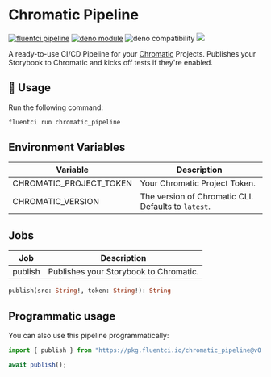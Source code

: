 # Chromatic Pipeline

[![fluentci pipeline](https://img.shields.io/badge/dynamic/json?label=pkg.fluentci.io&labelColor=%23000&color=%23460cf1&url=https%3A%2F%2Fapi.fluentci.io%2Fv1%2Fpipeline%2Fchromatic_pipeline&query=%24.version)](https://pkg.fluentci.io/chromatic_pipeline)
[![deno module](https://shield.deno.dev/x/chromatic_pipeline)](https://deno.land/x/chromatic_pipeline)
![deno compatibility](https://shield.deno.dev/deno/^1.37)
[![](https://img.shields.io/codecov/c/gh/fluent-ci-templates/chromatic-pipeline)](https://codecov.io/gh/fluent-ci-templates/chromatic-pipeline)

A ready-to-use CI/CD Pipeline for your [Chromatic](https://chromatic.com/) Projects. Publishes your Storybook to Chromatic and kicks off tests if they're enabled.

## 🚀 Usage

Run the following command:

```bash
fluentci run chromatic_pipeline
```

## Environment Variables

| Variable                | Description                                         |
|-------------------------|-----------------------------------------------------|
| CHROMATIC_PROJECT_TOKEN | Your Chromatic Project Token.                       |
| CHROMATIC_VERSION       | The version of Chromatic CLI. Defaults to `latest`. |

## Jobs

| Job     | Description                            |
|---------|----------------------------------------|
| publish | Publishes your Storybook to Chromatic. |

```graphql
publish(src: String!, token: String!): String
```

## Programmatic usage

You can also use this pipeline programmatically:

```typescript
import { publish } from "https://pkg.fluentci.io/chromatic_pipeline@v0.7.0/mod.ts";

await publish();

```
